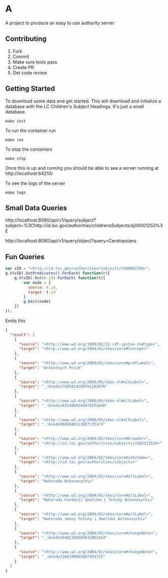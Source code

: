 # A

A project to produce an easy to use authority server

## Contributing

1. Fork
2. Commit
3. Make sure tests pass
4. Create PR
5. Get code review

## Getting Started

To download some data and get started. This will download and initialize a database with the
LC Children's Subject Headings. It's just a small database.

```
make init
```

To run the container run

```
make run
```

To stop the containers

```
make stop
```

Once this is up and running you should be able to see a server running at http://localhost:64210/

To see the logs of the server

```
make logs
```

## Small Data Queries

http://localhost:8080/api/v1/query/subject?subject=%3Chttp://id.loc.gov/authorities/childrensSubjects/sj00001253%3E

http://localhost:8080/api/v1/query/object?query=Ceratopsians


## Fun Queries

```js
var vID = "<http://id.loc.gov/authorities/subjects/sh00002388>";
g.V(vID).OutPredicates().ForEach( function(r){
	g.V(vID).Out(r.id).ForEach( function(t){
		var node = {
		  source: r.id,
		  target: t.id
		}
		g.Emit(node)
	})
});
```

Emits this

```json
{
  "result": [
    {
      "source": "<http://www.w3.org/1999/02/22-rdf-syntax-ns#type>",
      "target": "<http://www.w3.org/2004/02/skos/core#Concept>"
    },
    {
      "source": "<http://www.w3.org/2004/02/skos/core#prefLabel>",
      "target": "Antonovych Prize"
    },
    {
      "source": "<http://www.w3.org/2008/05/skos-xl#altLabel>",
      "target": "_:bnode17585414189761283976"
    },
    {
      "source": "<http://www.w3.org/2008/05/skos-xl#altLabel>",
      "target": "_:bnode18314860344878351640"
    },
    {
      "source": "<http://www.w3.org/2008/05/skos-xl#altLabel>",
      "target": "_:bnode5083688311867135174"
    },
    {
      "source": "<http://www.w3.org/2004/02/skos/core#broader>",
      "target": "<http://id.loc.gov/authorities/subjects/sh85113526>"
    },
    {
      "source": "<http://www.w3.org/2004/02/skos/core#inScheme>",
      "target": "<http://id.loc.gov/authorities/subjects>"
    },
    {
      "source": "<http://www.w3.org/2004/02/skos/core#altLabel>",
      "target": "Nahoroda Antonovychiv"
    },
    {
      "source": "<http://www.w3.org/2004/02/skos/core#altLabel>",
      "target": "Nahoroda Fundat︠s︡iï Omeli︠a︡na i Teti︠a︡ny Antonovychiv"
    },
    {
      "source": "<http://www.w3.org/2004/02/skos/core#altLabel>",
      "target": "Nahoroda imeny Teti︠a︡ny i Omeli︠a︡na Antonovychiv"
    },
    {
      "source": "<http://www.w3.org/2004/02/skos/core#changeNote>",
      "target": "_:bnode10482368289832061814"
    },
    {
      "source": "<http://www.w3.org/2004/02/skos/core#changeNote>",
      "target": "_:bnode3260349085687493725"
    }
  ]
}
```
